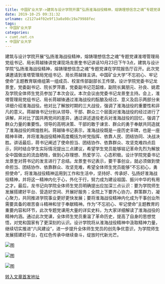 ```yaml
---
title: 中国矿业大学->建筑与设计学院开展“弘扬淮海战役精神，熔铸理想信念之魂”专题党课 | cumt.net.cn
date: 2019-10-25 09:31:32
urlname: c2127a4f02e9f13a0a98c19a79988fec
tags: 
- 中国矿业大学
categories:
- cumt.net.cn
- 中国矿业大学
---
```

建筑与设计学院开展“弘扬淮海战役精神，熔铸理想信念之魂”专题党课淮塔管理局党组书记、局长蒋越锋讲党课现场龙景奎书记讲话10月23日下午3点，建筑与设计学院“弘扬淮海战役精神，熔铸理想信念之魂”专题党课在学院报告厅召开。此次党课邀请到淮塔管理局党组书记、局长蒋越锋主讲。中国矿业大学“不忘初心、牢记使命”主题教育联络组第一组成员、校宣传部副部长王传棨，设计学院党委书记龙景奎，党委副书记、院长罗萍嘉，党委副书记范韶维，副院长冀朋元、孙良、姚君及学院全体师生党员参加了本次会议。本次会议由党委书记龙景奎主持。会上，淮塔管理局党组书记、局长蒋越锋通过淮海战役的酝酿及经过、意义及启示两部分来详细介绍淮海战役。他对比了解放时期的三大战役，强调了淮海战役的重要性和非凡的意义。蒋越锋书记分别从领导、干部、群众三个层面对淮海战役的经过进行了讲解，并对比了国共两党间的差异，通过讲述退役老兵对淮海战役的回忆，强调了群众力量的重要性。领导的高明决策、干部的敢于谏言、群众的勇于奉献共同造就了淮海战役的辉煌胜利。蒋越锋书记表示，淮海战役既是一座历史丰碑，也是一座精神丰碑，并将淮海战役精神高度概括为听党指挥、依靠人民、团结协同、决战决胜。讲话最后，蒋书记阐述了使命担当、团结协作、依靠群众、攻坚克难四点启示，同时结合学生实际情况提出三点建议，希望学生党员能够铭记革命先烈为解放全中国做出的流血牺牲，做到心存理想、热爱学习、心态积极。设计学院党委书记龙景奎对蒋书记的发言进行了总结。龙景奎书记表示，要干事创业，就必须做到使命担当、团结协作、依靠群众、攻坚克难，希望全体师生党员能够“不忘初心，勇担使命”，将淮海战役精神运用到工作和生活中，坚持好、传承好、弘扬好淮海战役精神，并将这一精神内化于心，外化于行，努力成为建设祖国、振兴中华的有用之才。最后，龙书记向学院全体师生党员明确提出应加深三点认识：要为学院师生发展搭建好平台、营造好空间、开展好服务；全院上下要齐心协力，群策群力，凝心聚力，共同推进学院事业更好更快发展；要将淮海战役精神内化成为干事创业所需要具备的艰苦奋斗精神和甘于奉献精神。作为“不忘初心、牢记使命”主题教育的重要内容和环节，此次专题党课用大量的详实史料，为大家详细解读了淮海战役的精神内涵。通过此次党课，全体师生党员重温了革命历史，提高了自身的思想觉悟，对党和国家有了更深刻的认识。设计学院将从淮海战役精神中汲取精神力量，继续切实推进“六风建设”，进一步提升全体师生党员的创先争优意识，为学院师生发展搭建好平台，在红色传承中继续奋斗，绽放时代新光芒。

![图](http://xwzx.cumt.edu.cn/_upload/article/images/d1/df/1ae2bbb5499689f4bf923caad19a/5e1d4316-079f-4b6f-a501-ef35a9cc195e.jpg)

![图](http://xwzx.cumt.edu.cn/_upload/article/images/d1/df/1ae2bbb5499689f4bf923caad19a/1cfef9bc-8d95-43a2-9372-3e6bab164e76.jpeg)

![图](http://xwzx.cumt.edu.cn/_upload/article/images/d1/df/1ae2bbb5499689f4bf923caad19a/f6d0d92d-62a1-4f4c-9b89-cd94a9133f91.jpeg)

[转入文章首发地址](http://xwzx.cumt.edu.cn/57/82/c523a546690/page.htm)